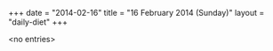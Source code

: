+++
date = "2014-02-16"
title = "16 February 2014 (Sunday)"
layout = "daily-diet"
+++

<p>&lt;no entries&gt;</p>